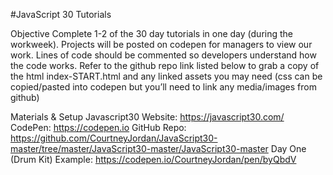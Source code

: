 #JavaScript 30 Tutorials

Objective
	Complete 1-2 of the 30 day tutorials in one day (during the workweek). Projects will be posted on codepen for managers to view our work. Lines of code should be commented so developers understand how the code works. Refer to the github repo link listed below to grab a copy of the html index-START.html and any linked assets you may need (css can be copied/pasted into codepen but you’ll need to link any media/images from github)  

Materials & Setup
Javascript30 Website: https://javascript30.com/
CodePen: https://codepen.io
GitHub Repo: https://github.com/CourtneyJordan/JavaScript30-master/tree/master/JavaScript30-master/JavaScript30-master
Day One (Drum Kit) Example: https://codepen.io/CourtneyJordan/pen/byQbdV
